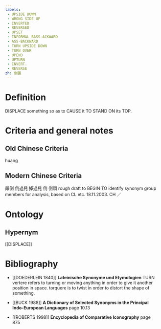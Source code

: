 ```yaml
---
labels: 
 - UPSIDE DOWN
 - WRONG SIDE UP
 - INVERTED
 - REVERSED
 - UPSET
 - INFORMAL BASS-ACKWARD
 - ASS-BACKWARD
 - TURN UPSIDE DOWN
 - TURN OVER
 - UPEND
 - UPTURN
 - INVERT.
 - REVERSE
zh: 倒置
---
```


# Definition
DISPLACE something so as to CAUSE it TO STAND ON its TOP.
# Criteria and general notes
## Old Chinese Criteria
huang
## Modern Chinese Criteria
顛倒
倒過兒
掉過兒
倒
倒頭
rough draft to BEGIN TO identify synonym group members for analysis, based on CL etc. 18.11.2003. CH ／
# Ontology

## Hypernym
[[DISPLACE]]
# Bibliography
- [[DOEDERLEIN 1840]]
**Lateinische Synonyme und Etymologien** 
TURN
vertere refers to turning or moving anything in order to give it another position in space.
torquere is to twist in order to distort the shape of something.
- [[BUCK 1988]]
**A Dictionary of Selected Synonyms in the Principal Indo-European Languages** page 10.13

- [[ROBERTS 1998]]
**Encyclopedia of Comparative Iconography** page 875
